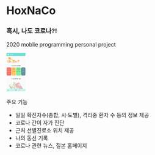 # HoxNaCo
### 혹시, 나도 코로나?!  
2020 moblie programming personal project   

<img src="https://github.com/HyezNee/HoxNaCo/blob/master/%EC%9E%84%EC%8B%9C%20resources/main%20image.png" width="50" height="100"/>
  
주요 기능  
* 일일 확진자수(총합, 시·도별), 격리중 환자 수 등의 정보 제공
* 코로나 간이 자가 진단
* 근처 선별진료소 위치 제공
* 나의 동선 기록
* 코로나 관련 뉴스, 질본 홈페이지
